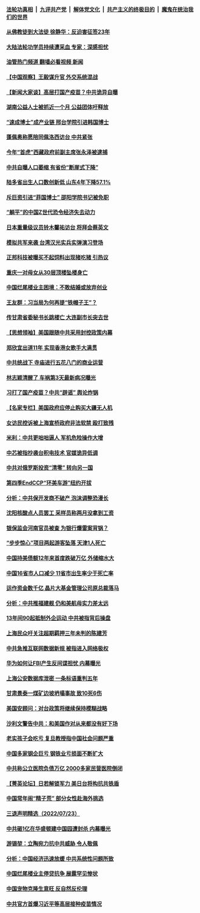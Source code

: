 ####  [法轮功真相](../../../../basic/blob/master/README.md?t=07260001) &nbsp;|&nbsp; [九评共产党](../../../../9ping.md/blob/master/README.md?t=07260001) &nbsp;|&nbsp; [解体党文化](../../../../jtdwh.md/blob/master/README.md?t=07260001)  &nbsp;|&nbsp; [共产主义的终极目的](../../../../gczydzjmd.md/blob/master/README.md?t=07260001) &nbsp;|&nbsp; [魔鬼在统治我们的世界](../../../../mgztzwmdsj.md/blob/master/README.md?t=07260001) 

#### [从佛教徒到大法徒 徐静华：反迫害征签23年](../pages/nsc413/n13788398.md?t=07260001) 

#### [大陆法轮功学员持续遭采血 专家：深感担忧](../pages/nsc413/n13787897.md?t=07260001) 

#### [油管热门频道 翻墙必看视频 新闻](http://45.76.130.85:81/youtube.html?07260001)

#### [【中国观察】王毅谋升官 外交系统混战](../pages/nsc413/n13788737.md?t=07260001) 

#### [【新闻大家谈】高层打国产疫苗？中共诡异自曝](../pages/nsc413/n13788755.md?t=07260001) 

#### [湖南公益人士被抓近一个月 公益团体吁释放](../pages/nsc413/n13788595.md?t=07260001) 

#### [“速成博士”成产业链 邢台学院引进韩国博士](../pages/nsc413/n13788691.md?t=07260001) 

#### [蓬佩奥称愿陪同佩洛西访台 中共紧张](../pages/nsc413/n13788600.md?t=07260001) 

#### [今年“首虎”西藏政府前副主席张永泽被逮捕](../pages/nsc413/n13788610.md?t=07260001) 

#### [中共自曝人口萎缩 有省份“断崖式下降”](../pages/nsc413/n13788597.md?t=07260001) 

#### [陆多省出生人口数创新低 山东4年下降57.1%](../pages/nsc413/n13788552.md?t=07260001) 

#### [斥巨资引进“菲国博士” 邵阳学院书记被免职](../pages/nsc413/n13788495.md?t=07260001) 

#### [“躺平”的中国Z世代恐令经济失去动力](../pages/nsc413/n13788503.md?t=07260001) 

#### [日本重量级议员铃木馨祐访台 将拜会蔡英文](../pages/nsc413/n13788531.md?t=07260001) 

#### [模拟共军来袭 台湾汉光实兵实弹演习登场](../pages/nsc413/n13788316.md?t=07260001) 

#### [正邦科技被曝买不起饲料出现猪吃猪 引热议](../pages/nsc413/n13788392.md?t=07260001) 

#### [重庆一对母女从30层顶楼坠楼身亡](../pages/nsc413/n13788411.md?t=07260001) 


#### [中国烂尾楼业主困境：不敢结婚或放弃创业](../pages/nsc413/n13788283.md?t=07260001) 

#### [王友群：习当局为何再提“铁帽子王”？](../pages/nsc413/n13788244.md?t=07260001) 

#### [传甘肃省委秘书长跳楼亡 大连副市长突去世](../pages/nsc413/n13788331.md?t=07260001) 

#### [【思想领袖】美国跟随中共采用封控政策内幕](../pages/nsc413/n13773433.md?t=07260001) 

#### [郑欣宜出道11年 实现香港女歌手大满贯](../pages/nsc413/n13788258.md?t=07260001) 

#### [中共统战下 寺庙进行五花八门的商业运营](../pages/nsc413/n13788204.md?t=07260001) 

#### [林志颖清醒了 车祸第3天最新病况曝光](../pages/nsc413/n13788200.md?t=07260001) 

#### [习打了国产疫苗？中共“辟谣” 舆论炸锅](../pages/nsc413/n13788211.md?t=07260001) 

#### [【名家专栏】美国政府应停止购买大疆无人机](../pages/nsc413/n13788100.md?t=07260001) 

#### [女访民控诉被上海宣桥政府非法软禁 殴打致残](../pages/nsc413/n13788170.md?t=07260001) 

#### [米利：中共更咄咄逼人 军机危险操作大增](../pages/nsc413/n13788128.md?t=07260001) 

#### [中芯被指抄袭台积电技术 官媒诡异低调](../pages/nsc413/n13787259.md?t=07260001) 

#### [中共对俄罗斯投资“清零” 转向另一国](../pages/nsc413/n13788094.md?t=07260001) 

#### [第四季EndCCP“环美车游”纽约开拔](../pages/nsc413/n13788087.md?t=07260001) 

#### [分析：中共保开发商不破产 泡沫调整恐漫长](../pages/nsc413/n13788069.md?t=07260001) 

#### [沈阳核酸点人员罢工 采样员称两月没拿到工资](../pages/nsc413/n13788050.md?t=07260001) 

#### [银保监会河南官员被查 为银行爆雷案背锅？](../pages/nsc413/n13788007.md?t=07260001) 

#### [“步步惊心”项目两起游客坠落 天津1人死亡](../pages/nsc413/n13787973.md?t=07260001) 


#### [中国持美债额12年来首度跌破万亿 外储缩水大](../pages/nsc413/n13787993.md?t=07260001) 

#### [中国16省市人口减少 11省市出生率少于死亡率](../pages/nsc413/n13787976.md?t=07260001) 

#### [运作资金数千亿 晶片大基金管理公司原总裁落马](../pages/nsc413/n13787974.md?t=07260001) 

#### [分析：中共推福建舰 仍和美航母实力差太远](../pages/nsc413/n13784118.md?t=07260001) 

#### [13年间90起抵制外企运动 中共被指背后操盘](../pages/nsc413/n13787942.md?t=07260001) 

#### [上海民众吁关注超期羁押三年未判的陈建芳](../pages/nsc413/n13787893.md?t=07260001) 

#### [中共急推互联网数据新规 被指进入网络极权](../pages/nsc413/n13787870.md?t=07260001) 

#### [华为如何让FBI产生反间谍担忧 内幕曝光](../pages/nsc413/n13787864.md?t=07260001) 

#### [上海公安数据库泄密 一条标语重判五年](../pages/nsc413/n13787387.md?t=07260001) 

#### [甘肃景泰一煤矿边坡坍塌事故 致10死6伤](../pages/nsc413/n13787886.md?t=07260001) 

#### [美国安顾问：对台政策将继续保持模糊战略](../pages/nsc413/n13787883.md?t=07260001) 

#### [沙利文警告中共：和美国作对从来都没有好下场](../pages/nsc413/n13787840.md?t=07260001) 

#### [老实孩子会吃亏 复旦教授指中国社会问题严重](../pages/nsc413/n13787879.md?t=07260001) 

#### [中国多家钢企巨亏 钢铁业亏损面不断扩大](../pages/nsc413/n13787859.md?t=07260001) 

#### [中共称公立医院负债万亿 2000多家民营医院倒闭](../pages/nsc413/n13787863.md?t=07260001) 

#### [【菁英论坛】日若解锁军力 美日台将构抗共铁盾](../pages/nsc413/n13787855.md?t=07260001) 

#### [中国常年闹“精子荒” 部分女性赴海外挑选](../pages/nsc413/n13787851.md?t=07260001) 

#### [三退声明精选（2022/07/23）](../pages/nsc413/n13787822.md?t=07260001) 

#### [中共砸1亿在华盛顿建中国园遭封杀 内幕曝光](../pages/nsc413/n13787792.md?t=07260001) 

#### [游锡堃：立陶宛力抗中共威胁 令人敬佩](../pages/nsc413/n13787724.md?t=07260001) 

#### [分析：中国经济迅速放缓 中共系统性问题所致](../pages/nsc413/n13787310.md?t=07260001) 

#### [中国烂尾楼业主停贷抗争 展露罕见惨状](../pages/nsc413/n13787794.md?t=07260001) 

#### [中国宠物克隆生意旺 反自然反伦理](../pages/nsc413/n13787780.md?t=07260001) 

#### [中共官方首爆习近平等高层接种疫苗情况](../pages/nsc413/n13787776.md?t=07260001) 

<img src='http://gfw-breaker.win/goodnews/indexes/nsc413.md' width='0px' height='0px'/>
